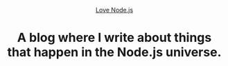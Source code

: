 <p align="center">
  <a href="https://lovenodejs.com">
    Love Node.js
  </a>
</p>
<h1 align="center">
  A blog where I write about things that happen in the Node.js universe.
</h1>
